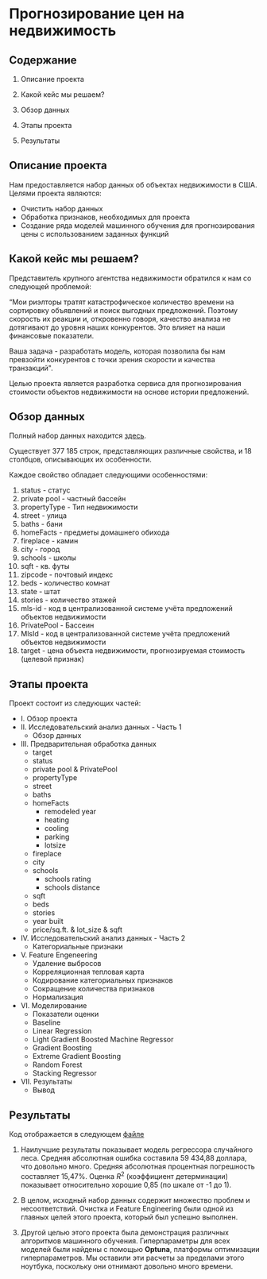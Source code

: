 # Прогнозирование цен на недвижимость

## Содержание
1. Описание проекта

2. Какой кейс мы решаем?

3. Обзор данных

4. Этапы проекта

5. Результаты

## Описание проекта
Нам предоставляется набор данных об объектах недвижимости в США. Целями проекта являются:
* Очистить набор данных
* Обработка признаков, необходимых для проекта
* Создание ряда моделей машинного обучения для прогнозирования цены с использованием заданных функций

## Какой кейс мы решаем?
Представитель крупного агентства недвижимости обратился к нам со следующей проблемой:

“Мои риэлторы тратят катастрофическое количество времени на сортировку объявлений и поиск выгодных предложений. Поэтому скорость их реакции и, откровенно говоря, качество анализа не дотягивают до уровня наших конкурентов. Это влияет на наши финансовые показатели.

Ваша задача - разработать модель, которая позволила бы нам превзойти конкурентов с точки зрения скорости и качества транзакций".

Целью проекта является разработка сервиса для прогнозирования стоимости объектов недвижимости на основе истории предложений.

## Обзор данных
Полный набор данных находится [здесь](https://drive.google.com/file/d/1JdahsdHu4N4-Xhe46VAPQFTqFVC7QTov/view?usp=share_link).

Существует 377 185 строк, представляющих различные свойства, и 18 столбцов, описывающих их особенности.

Каждое свойство обладает следующими особенностями:
1. status - статус
2. private pool - частный бассейн
3. propertyType - Тип недвижимости
4. street - улица
5. baths - бани
6. homeFacts - предметы домашнего обихода
7. fireplace - камин
8. city - город
9. schools - школы
10. sqft - кв. футы
11. zipcode - почтовый индекс
12. beds - количество комнат
13. state - штат
14. stories - количество этажей
15. mls-id - код в централизованной системе учёта предложений объектов недвижимости
16. PrivatePool - Бассеин
17. MlsId - код в централизованной системе учёта предложений объектов недвижимости
18. target - цена объекта недвижимости, прогнозируемая стоимость (целевой признак)

## Этапы проекта
Проект состоит из следующих частей:

* I. Обзор проекта
* II. Исследовательский анализ данных - Часть 1
  * Обзор данных
* III. Предварительная обработка данных
  * target
  * status
  * private pool & PrivatePool
  * propertyType
  * street
  * baths
  * homeFacts
    * remodeled year
    * heating
    * cooling
    * parking
    * lotsize
  * fireplace
  * city
  * schools
    * schools rating
    * schools distance
  * sqft
  * beds
  * stories
  * year built
  * price/sq.ft. & lot_size & sqft
* IV. Исследовательский анализ данных - Часть 2
  * Категориальные признаки
* V. Feature Engeneering
  * Удаление выбросов
  * Корреляционная тепловая карта
  * Кодирование категориальных признаков
  * Сокращение количества признаков
  * Нормализация
* VI. Моделирование
  * Показатели оценки
  * Baseline
  * Linear Regression
  * Light Gradient Boosted Machine Regressor
  * Gradient Boosting
  * Extreme Gradient Boosting
  * Random Forest
  * Stacking Regressor
* VII. Результаты
  * Вывод

## Результаты
Код отображается в следующем [файле](https://github.com/AleksandrOsip/Final-project-of-the-first-year-of-study/blob/main/project/project.ipynb)

1. Наилучшие результаты показывает модель регрессора случайного леса. Средняя абсолютная ошибка составила 59 434,88 доллара, что довольно много. Средняя абсолютная процентная погрешность составляет 15,47%. Оценка $R^2$ (коэффициент детерминации) показывает относительно хорошие 0,85 (по шкале от -1 до 1).

2. В целом, исходный набор данных содержит множество проблем и несоответствий. Очистка и Feature Engineering были одной из главных целей этого проекта, который был успешно выполнен.

3. Другой целью этого проекта была демонстрация различных алгоритмов машинного обучения. Гиперпараметры для всех моделей были найдены с помощью **Optuna**, платформы оптимизации гиперпараметров. Мы оставили эти расчеты за пределами этого ноутбука, поскольку они отнимают довольно много времени.